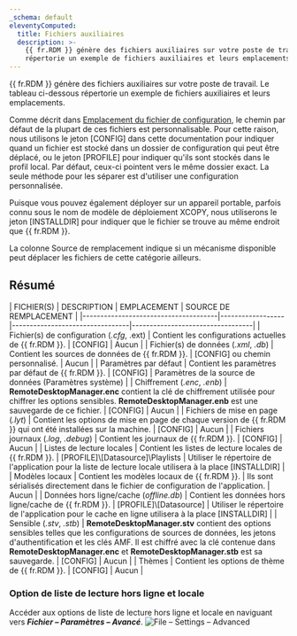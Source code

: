 ```yaml
---
_schema: default
eleventyComputed:
  title: Fichiers auxiliaires
  description: >-
    {{ fr.RDM }} génère des fichiers auxiliaires sur votre poste de travail. Le tableau ci-dessous
    répertorie un exemple de fichiers auxiliaires et leurs emplacements.
---
```

{{ fr.RDM }} génère des fichiers auxiliaires sur votre poste de travail. Le tableau ci-dessous répertorie un exemple de fichiers auxiliaires et leurs emplacements.

Comme décrit dans [Emplacement du fichier de configuration](/rdm/windows/installation/client/configuration-file-location/), le chemin par défaut de la plupart de ces fichiers est personnalisable. Pour cette raison, nous utilisons le jeton \[CONFIG\] dans cette documentation pour indiquer quand un fichier est stocké dans un dossier de configuration qui peut être déplacé, ou le jeton \[PROFILE\] pour indiquer qu'ils sont stockés dans le profil local. Par défaut, ceux-ci pointent vers le même dossier exact. La seule méthode pour les séparer est d'utiliser une configuration personnalisée.

Puisque vous pouvez également déployer sur un appareil portable, parfois connu sous le nom de modèle de déploiement XCOPY, nous utiliserons le jeton \[INSTALLDIR\] pour indiquer que le fichier se trouve au même endroit que {{ fr.RDM }}.

La colonne Source de remplacement indique si un mécanisme disponible peut déplacer les fichiers de cette catégorie ailleurs.

## Résumé

\| FICHIER(S)                              \| DESCRIPTION      \|  EMPLACEMENT                       \| SOURCE DE REMPLACEMENT                  \| \|--------------------------------------\|------------------\|---------------------------------\|----------------------------------\| \| Fichier(s) de configuration (*.cfg*, .ext) \| Contient les configurations actuelles de {{ fr.RDM }}. \|  \[CONFIG\]                           \| Aucun                             \| \| Fichier(s) de données (*.xml*, *.db*)         \| Contient les sources de données de {{ fr.RDM }}.   \| \[CONFIG\] ou chemin personnalisé.           \| Aucun                             \| \| Paramètres par défaut                     \| Contient les paramètres par défaut de {{ fr.RDM }}. \| \[CONFIG\]                           \| Paramètres de la source de données (Paramètres système) \| \| Chiffrement (*.enc*, *.enb*)          \| **RemoteDesktopManager.enc** contient la clé de chiffrement utilisée pour chiffrer les options sensibles. **RemoteDesktopManager.enb** est une sauvegarde de ce fichier. \| \[CONFIG\]                           \| Aucun                             \| \| Fichiers de mise en page (*.lyt*)                \| Contient les options de mise en page de chaque version de {{ fr.RDM }} qui ont été installées sur la machine. \| \[CONFIG\]                           \| Aucun                             \| \| Fichiers journaux (*.log*, *.debug*)         \| Contient les journaux de {{ fr.RDM }}. \| \[CONFIG\]                           \| Aucun                             \| \| Listes de lecture locales                     \| Contient les listes de lecture locales de {{ fr.RDM }}. \| \[PROFILE\]\\\[Datasource\]\\Playlists \| Utiliser le répertoire de l'application pour la liste de lecture locale utilisera à la place \[INSTALLDIR\] \| \| Modèles locaux                      \| Contient les modèles locaux de {{ fr.RDM }}. \| Ils sont sérialisés directement dans le fichier de configuration de l'application. \| Aucun \| \| Données hors ligne/cache (*offline.db*)    \| Contient les données hors ligne/cache de {{ fr.RDM }}. \| \[PROFILE\]\\\[Datasource\]            \| Utiliser le répertoire de l'application pour le cache en ligne utilisera à la place \[INSTALLDIR\] \| \| Sensible (*.stv*, *.stb*)           \| **RemoteDesktopManager.stv** contient des options sensibles telles que les configurations de sources de données, les jetons d'authentification et les clés AMF. Il est chiffré avec la clé contenue dans **RemoteDesktopManager.enc** et **RemoteDesktopManager.stb** est sa sauvegarde. \| \[CONFIG\]                           \| Aucun                             \| \| Thèmes                               \| Contient les options de thème de {{ fr.RDM }}. \| \[CONFIG\]                           \| Aucun                             \|

### Option de liste de lecture hors ligne et locale

Accéder aux options de liste de lecture hors ligne et locale en naviguant vers ***Fichier – Paramètres – Avancé***. ![File – Settings – Advanced](https://cdnweb.devolutions.net/docs/RDMW6081_2024_2.png "File – Settings – Advanced")
